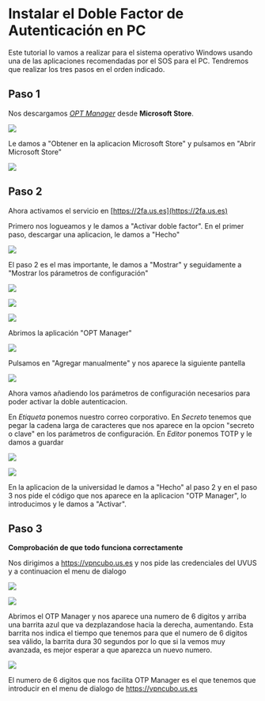 # Instalar el Doble Factor de Autenticación en PC

Este tutorial lo vamos a realizar para el sistema operativo Windows usando una de las aplicaciones recomendadas por el SOS para el PC. Tendremos que realizar los tres pasos en el orden indicado. 

## Paso 1

Nos descargamos [_OPT Manager_](https://apps.microsoft.com/store/detail/otp-manager/9NBLGGH6HNGN?hl=es-es&gl=es) desde **Microsoft Store**.

![](tut2FA/1.PNG)

Le damos a "Obtener en la aplicacion Microsoft Store" y pulsamos en "Abrir Microsoft Store"

![](tut2FA/2.PNG)

## Paso 2

Ahora activamos el servicio en [https://2fa.us.es](https://2fa.us.es)

Primero nos logueamos y le damos a "Activar doble factor". En el primer paso, descargar una aplicacion, le damos a "Hecho"

![](tut2FA/3.PNG)

El paso 2 es el mas importante, le damos a "Mostrar" y seguidamente a "Mostrar los párametros de configuración"

![](tut2FA/4.PNG)

![](tut2FA/5.PNG)

![](tut2FA/6.PNG)


Abrimos la aplicación "OPT Manager" 

![](tut2FA/7.PNG)

Pulsamos en "Agregar manualmente" y nos aparece la siguiente pantella

![](tut2FA/8.PNG)

Ahora vamos añadiendo los parámetros de configuración necesarios para poder activar la doble autenticacion.

En _Etiqueta_ ponemos nuestro correo corporativo.
En _Secreto_ tenemos que pegar la cadena larga de caracteres que nos aparece en la opcion "secreto o clave" en los parámetros de configuración.
En _Editor_ ponemos TOTP y le damos a guardar

![](tut2FA/9.PNG)

![](tut2FA/10.PNG)

En la aplicacion de la universidad le damos a "Hecho" al paso 2 y en el paso 3 nos pide el código que nos aparece en la aplicacion "OTP Manager", lo introducimos y le damos a "Activar".

## Paso 3
**Comprobación de que todo funciona correctamente**

Nos dirigimos a https://vpncubo.us.es y nos pide las credenciales del UVUS y a continuacion el menu de dialogo

![](tut2FA/12.PNG)

![](tut2FA/13.PNG)

Abrimos el OTP Manager y nos aparece una numero de 6 digitos y arriba una barrita azul que va dezplazandose hacia la derecha, aumentando. Esta barrita nos indica el tiempo que tenemos para que el numero de 6 digitos sea válido, la barrita dura 30 segundos por lo que si la vemos muy avanzada, es mejor esperar a que aparezca un nuevo numero.

![](tut2FA/14.PNG)

El numero de 6 digitos que nos facilita OTP Manager es el que tenemos que introducir en el menu de dialogo de https://vpncubo.us.es





